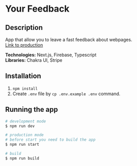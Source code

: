 # Your Feedback

## Description

App that allow you to leave a fast feedback about webpages. </br>
[Link to production](https://fastfeedback-theta-seven.vercel.app/) </br>

**Technologies:** Next.js, Firebase, Typescript </br>
**Libraries:** Chakra UI, Stripe </br>

## Installation

1. `npm install`
2. Create `.env` file by `cp .env.example .env` command.

## Running the app

```bash
# development mode
$ npm run dev

# production mode
# before start you need to build the app
$ npm run start

# build
$ npm run build
```
